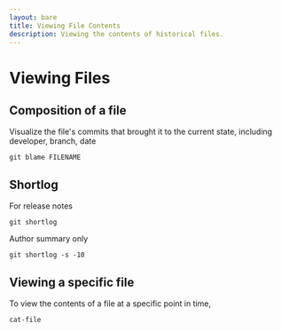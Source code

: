 ```yaml
---
layout: bare
title: Viewing File Contents
description: Viewing the contents of historical files.
---
```


# Viewing Files

## Composition of a file
Visualize the file's commits that brought it to the current state, including  developer, branch, date

    git blame FILENAME

## Shortlog
For release notes

    git shortlog

Author summary only

    git shortlog -s -10

## Viewing a specific file
To view the contents of a file at a specific point in time, 

    cat-file

